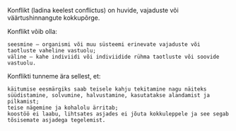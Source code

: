Konflikt (ladina keelest conflictus) on huvide, vajaduste või väärtushinnangute kokkupõrge.

Konflikt võib olla:

    seesmine – organismi või muu süsteemi erinevate vajaduste või taotluste vaheline vastuolu;
    väline – kahe indiviidi või indiviidide rühma taotluste või soovide vastuolu.

Konflikti tunneme ära sellest, et:

    käitumise eesmärgiks saab teisele kahju tekitamine nagu näiteks süüdistamine, solvumine, halvustamine, kasutatakse alandamist ja pilkamist;
    teise nägemine ja kohalolu ärritab;
    koostöö ei laabu, lihtsates asjades ei jõuta kokkuleppele ja see segab tõsisemate asjadega tegelemist.
